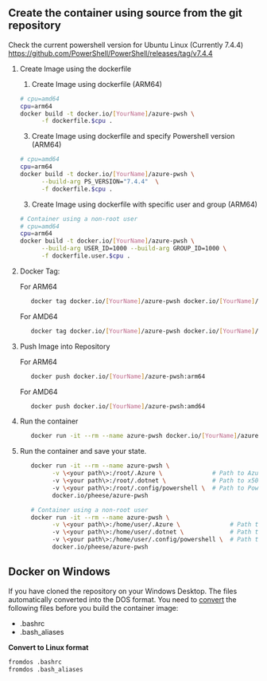 ## Create the container using source from the git repository

Check the current powershell version for Ubuntu Linux (Currently 7.4.4)
https://github.com/PowerShell/PowerShell/releases/tag/v7.4.4

1. Create Image using the dockerfile

   1. Create Image using dockerfile (ARM64)

   ```bash
   # cpu=amd64
   cpu=arm64
   docker build -t docker.io/[YourName]/azure-pwsh \
         -f dockerfile.$cpu .
   ```

   3. Create Image using dockerfile and specify Powershell version (ARM64)

   ```bash
   # cpu=amd64
   cpu=arm64
   docker build -t docker.io/[YourName]/azure-pwsh \
         --build-arg PS_VERSION="7.4.4"  \
         -f dockerfile.$cpu .
   ```

   3. Create Image using dockerfile with specific user and group (ARM64)

   ```bash
   # Container using a non-root user
   # cpu=amd64
   cpu=arm64
   docker build -t docker.io/[YourName]/azure-pwsh \
         --build-arg USER_ID=1000 --build-arg GROUP_ID=1000 \
         -f dockerfile.user.$cpu .
   ```

2. Docker Tag:

   For ARM64

   ```bash
      docker tag docker.io/[YourName]/azure-pwsh docker.io/[YourName]/azure-pwsh:arm64
   ```

   For AMD64

   ```bash
      docker tag docker.io/[YourName]/azure-pwsh docker.io/[YourName]/azure-pwsh:amd64
   ```

3. Push Image into Repository

   For ARM64

   ```bash
      docker push docker.io/[YourName]/azure-pwsh:arm64
   ```

   For AMD64

   ```bash
      docker push docker.io/[YourName]/azure-pwsh:amd64
   ```

4. Run the container

   ```bash
      docker run -it --rm --name azure-pwsh docker.io/[YourName]/azure-pwsh
   ```

5. Run the container and save your state.

   ```bash
      docker run -it --rm --name azure-pwsh \
            -v \<your path\>:/root/.Azure \              # Path to Azure PS extension state
            -v \<your path\>:/root/.dotnet \             # Path to x509 Certificate store
            -v \<your path\>:/root/.config/powershell \  # Path to Powershell profile
            docker.io/pheese/azure-pwsh
   ```

   ```bash
      # Container using a non-root user
      docker run -it --rm --name azure-pwsh \
            -v \<your path\>:/home/user/.Azure \              # Path to Azure PS extension state
            -v \<your path\>:/home/user/.dotnet \             # Path to x509 Certificate store
            -v \<your path\>:/home/user/.config/powershell \  # Path to Powershell profile
            docker.io/pheese/azure-pwsh
   ```

## Docker on Windows

If you have cloned the repository on your Windows Desktop. The files
automatically converted into the DOS format. You need to
[convert](https://ubuntugenius.wordpress.com/2010/10/26/how-to-convert-windowsdos-text-files-to-linuxunix-format/#:~:text=It's%20actually%20very%20easy%20to,Unix%2FLinux%20instead%20of%20Windows.)
the following files before you build the container image:

- .bashrc
- .bash_aliases

**Convert to Linux format**

```bash
fromdos .bashrc
fromdos .bash_aliases
```
